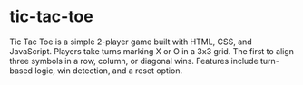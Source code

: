 # tic-tac-toe
Tic Tac Toe is a simple 2-player game built with HTML, CSS, and JavaScript. Players take turns marking X or O in a 3x3 grid. The first to align three symbols in a row, column, or diagonal wins. Features include turn-based logic, win detection, and a reset option.    
